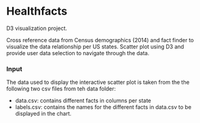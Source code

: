 # Healthfacts

D3 visualization project.

Cross reference data from Census demographics (2014) and fact finder to visualize the data relationship per US states. Scatter plot using D3 and provide user data selection to navigate through the data.



### Input

The data used to display the interactive scatter plot is taken from the the following two csv files from teh data folder:

- data.csv: contains different facts in columns per state 
- labels.csv: contains the names for the different facts in data.csv to be displayed in the chart.





